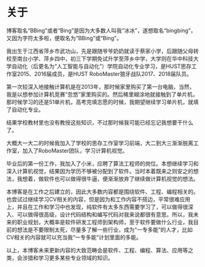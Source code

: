 # 关于


博客取名“BBing”或者“Bing”是因为大多数人叫我“冰冰”，遂想取名“bingbing”，又因为字符太多啦，便取名为“BBing”或“Bing”。

我出生于江西省萍乡市武功山，先是跟随爷爷奶奶就读于蔡家小学，后跟随父母转校至南台小学、萍乡四中，初三下学期免试升学至萍乡中学，大学则在华中科技大学自动化（后更名为“人工智能与自动化”）学院自动化专业学习，是HUST思存工作室2015、2016届成员，是HUST RoboMaster狼牙战队2017、2018届队员。

第一次较深入地接触计算机是在2013年，那时候家里购买了第一台电脑，当然，我是以想参加计算机竞赛“忽悠”家里购买的。然后稀里糊涂地就接触到了单片机，那时候学习的还是51单片机，高考完填志愿的时候，我期望继续学习单片机，就填了自动化专业。

结果学校教材里也没有教授这些知识，不过那时候我可能已经忘记我想要干什么了。

大概大一大二的时候我加入了学校的思存工作室学习前端，大二到大三渐渐脱离工作室，加入了RoboMaster团队，学习计算机视觉。

毕业后的第一份工作，我加入了小米，应聘了算法工程师的岗位。本想继续学习和深入计算机视觉，结果因为学历不够被分配到了软件。当时本着既来之则安之的想法，我想着，做软件也可以做得很牛逼，便渐渐放弃了继续做计算机视觉的想法。

本博客是在工作之后建立的，因此大多数内容都是围绕软件、工程、编程相关的。也尝试过继续学习CV相关的内容，但是因为和工作内容不搭边，平常很难应用上，并且在工作和学习中也发现，纯软件有太多东西需要学习了，可以做得很深入、可以做得很高级，设计代码结构和编写代码对我来说都很有意思。所以，我未来的职业规划，大概率是软件研发工程师到架构师，至于软件要做什么行业，我目前的想法是不要限制太死，尽量多了解一些行业，成为“一专多能”的人才，比如CV相关的内容就可以充当我“一专多能”计划里面的多能。

以上，本博客未来更新内容的大致范畴会是软件、工程、编程、算法、应用等之类，会涉猎和学习更多某些专业领域的知识。

